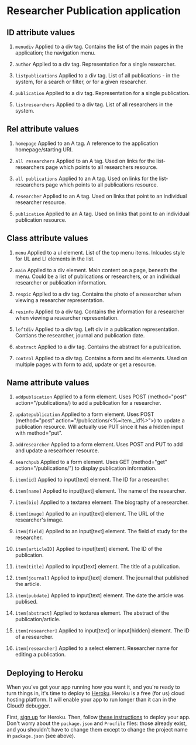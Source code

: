 # Researcher Publication application

## ID attribute values  

1. `menudiv` Applied to a div tag. Contains the list of the main pages in the application; the navigation menu.  

1. `author` Applied to a div tag. Representation for a single researcher. 

1. `listpublications` Applied to a div tag. List of all publications - in the system, for a search or filter, or for a given researcher. 

1. `publication` Applied to a div tag. Representation for a single publication. 

1. `listresearchers` Applied to a div tag. List of all researchers in the system.


## Rel attribute values  

1. `homepage` Applied to an A tag. A reference to the application homepage/starting URI.  

1. `all researchers` Applied to an A tag. Used on links for the list-researchers page which points to all researchers resource.

1. `all publications` Applied to an A tag. Used on links for the list-researchers page which points to all publications resource.

1. `researcher` Applied to an A tag. Used on links that point to an individual researcher resource.

1. `publication` Applied to an A tag. Used on links that point to an individual publication resource.


## Class attribute values

1. `menu` Applied to a ul element. List of the top menu items. Inlcudes style for UL and LI elements in the list. 

1. `main` Applied to a div element. Main content on a page, beneath the menu. 
Could be a list of publications or researchers, or an individual researcher or publication information. 

1. `respic` Applied to a div tag. Contains the photo of a researcher when viewing a researcher representation. 

1. `resinfo` Applied to a div tag. Contains the information for a researcher when viewing a researcher representation.

1. `leftdiv` Applied to a div tag. Left div in a publication representation. Contians the researcher, journal and publication date. 

1. `abstract` Applied to a div tag. Contains the abstract for a publication.

1. `control` Applied to a div tag. Contains a form and its elements. Used on multiple pages with form to add, update or get a resource. 


## Name attribute values

1. `addpublication` Applied to a form element. Uses POST (method="post" action="/publications/) to add a publication for a researcher. 

1. `updatepublication` Applied to a form element. Uses POST (method="post" action="/publications/<%=item._id%>">) to update a publication resource. 
Will actually use PUT since it has a hidden input with method="put".

1. `addresearcher` Applied to a form element. Uses POST and PUT to add and update a researhcer resource. 

1. `searchpub` Applied to a form element. Uses GET (method="get" action="/publications/") to display publication information.

1. `item[id]` Applied to input[text] element. The ID for a researcher. 

1. `item[name]` Applied to input[text] element. The name of the researcher. 

1. `item[bio]` Applied to a textarea element. The biography of a researcher. 

1. `item[image]` Applied to an input[text] element. The URL of the researcher's image.

1. `item[field]` Applied to an input[text] element. The field of study for the researcher.

1. `item[articleID]` Applied to input[text] element. The ID of the publication.

1. `item[title]` Applied to input[text] element. The title of a publication.

1. `item[journal]` Applied to input[text] element. The journal that published the article. 

1. `item[pubdate]` Applied to input[text] element. The date the article was publised.

1. `item[abstract]` Applied to textarea element. The abstract of the publication/article.

1. `item[researcher]` Applied to input[text] or input[hidden] element. The ID of a researcher. 

1. `item[researcher]` Applied to a select element. Researcher name for editing a publication. 


## Deploying to Heroku

When you've got your app running how you want it, and you're ready to turn things in, it's time to deploy to [Heroku](http://www.heroku.com/). Heroku is a free (for us) cloud hosting platform. It will enable your app to run longer than it can in the Cloud9 debugger.

First, [sign up](https://api.heroku.com/signup) for Heroku. Then, follow [these instructions](http://support.cloud9ide.com/entries/20710298-deploy-your-application-to-heroku) to deploy your app. Don't worry about the `package.json` and `Procfile` files: those already exist, and you shouldn't have to change them except to change the project name in `package.json` (see above).

